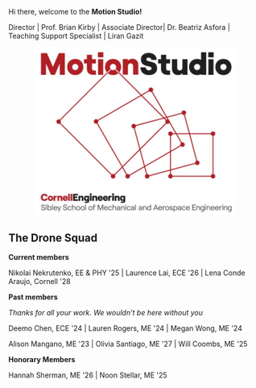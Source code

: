 Hi there, welcome to the **Motion Studio!**

 <p></p>

Director | Prof. Brian Kirby | Associate Director| Dr. Beatriz Asfora | Teaching Support Specialist | Liran Gazit


<p align="center">
<img width="400"  alt="Motion Studio" src="https://github.com/cornellmotionstudio/QuadPopUp/blob/master/images/MSlogo.jpg">
</p> 




## The Drone Squad

**Current members**

Nikolai Nekrutenko, EE & PHY '25 | Laurence Lai, ECE '26 | Lena Conde Araujo, Cornell '28

**Past members**

_Thanks for all your work. We wouldn’t be here without you_

Deemo Chen, ECE '24 | Lauren Rogers, ME '24 | Megan Wong, ME '24

Alison Mangano, ME '23 | Olivia Santiago, ME '27 | Will Coombs, ME '25

**Honorary Members**

Hannah Sherman, ME '26 | Noon Stellar,  ME '25


<!--

**Here are some ideas to get you started:**

🙋‍♀️ A short introduction - what is your organization all about?
🌈 Contribution guidelines - how can the community get involved?
👩‍💻 Useful resources - where can the community find your docs? Is there anything else the community should know?
🍿 Fun facts - what does your team eat for breakfast?
🧙 Remember, you can do mighty things with the power of [Markdown](https://docs.github.com/github/writing-on-github/getting-started-with-writing-and-formatting-on-github/basic-writing-and-formatting-syntax)
-->

